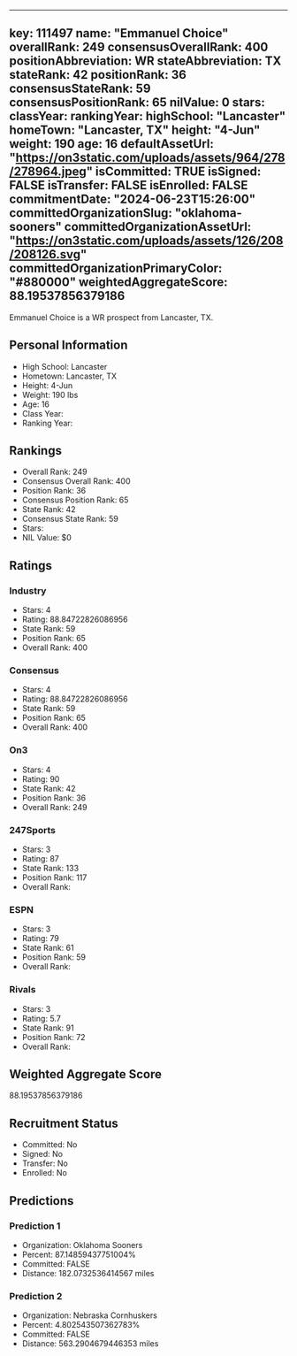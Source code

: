 ---
  key: 111497
  name: "Emmanuel Choice"
  overallRank: 249
  consensusOverallRank: 400
  positionAbbreviation: WR
  stateAbbreviation: TX
  stateRank: 42
  positionRank: 36
  consensusStateRank: 59
  consensusPositionRank: 65
  nilValue: 0
  stars: 
  classYear: 
  rankingYear: 
  highSchool: "Lancaster"
  homeTown: "Lancaster, TX"
  height: "4-Jun"
  weight: 190
  age: 16
  defaultAssetUrl: "https://on3static.com/uploads/assets/964/278/278964.jpeg"
  isCommitted: TRUE
  isSigned: FALSE
  isTransfer: FALSE
  isEnrolled: FALSE
  commitmentDate: "2024-06-23T15:26:00"
  committedOrganizationSlug: "oklahoma-sooners"
  committedOrganizationAssetUrl: "https://on3static.com/uploads/assets/126/208/208126.svg"
  committedOrganizationPrimaryColor: "#880000"
  weightedAggregateScore: 88.19537856379186
  ---
  
  Emmanuel Choice is a WR prospect from Lancaster, TX.
  
  ## Personal Information
  - High School: Lancaster
  - Hometown: Lancaster, TX
  - Height: 4-Jun
  - Weight: 190 lbs
  - Age: 16
  - Class Year: 
  - Ranking Year: 
  
  ## Rankings
  - Overall Rank: 249
  - Consensus Overall Rank: 400
  - Position Rank: 36
  - Consensus Position Rank: 65
  - State Rank: 42
  - Consensus State Rank: 59
  - Stars: 
  - NIL Value: $0
  
  ## Ratings
  
  ### Industry
  - Stars: 4
  - Rating: 88.84722826086956
  - State Rank: 59
  - Position Rank: 65
  - Overall Rank: 400
  
  ### Consensus
  - Stars: 4
  - Rating: 88.84722826086956
  - State Rank: 59
  - Position Rank: 65
  - Overall Rank: 400
  
  ### On3
  - Stars: 4
  - Rating: 90
  - State Rank: 42
  - Position Rank: 36
  - Overall Rank: 249
  
  ### 247Sports
  - Stars: 3
  - Rating: 87
  - State Rank: 133
  - Position Rank: 117
  - Overall Rank: 
  
  ### ESPN
  - Stars: 3
  - Rating: 79
  - State Rank: 61
  - Position Rank: 59
  - Overall Rank: 
  
  ### Rivals
  - Stars: 3
  - Rating: 5.7
  - State Rank: 91
  - Position Rank: 72
  - Overall Rank: 
  
  ## Weighted Aggregate Score
  88.19537856379186
  
  ## Recruitment Status
  - Committed: No
  - Signed: No
  - Transfer: No
  - Enrolled: No
  
  
  
  ## Predictions
  
  ### Prediction 1
  - Organization: Oklahoma Sooners
  - Percent: 87.14859437751004%
  - Committed: FALSE
  - Distance: 182.0732536414567 miles
  
  ### Prediction 2
  - Organization: Nebraska Cornhuskers
  - Percent: 4.802543507362783%
  - Committed: FALSE
  - Distance: 563.2904679446353 miles
  